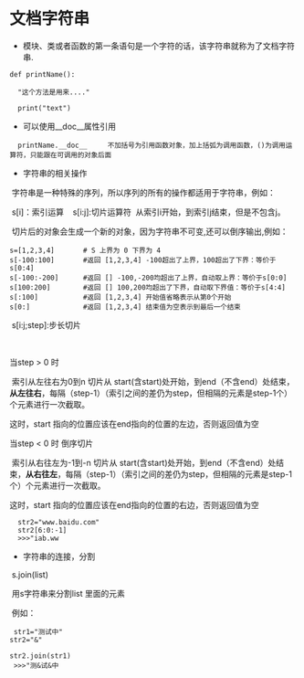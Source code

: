 # 文档字符串

* 模块、类或者函数的第一条语句是一个字符的话，该字符串就称为了文档字符串.
```
def printName():

  "这个方法是用来...."
  
  print("text")

```
* 可以使用__doc__属性引用
```
  printName.__doc__     不加括号为引用函数对象，加上括弧为调用函数，()为调用运算符，只能跟在可调用的对象后面
```
* 字符串的相关操作
  
  字符串是一种特殊的序列，所以序列的所有的操作都适用于字符串，例如：
  
  s[i]：索引运算
  
  s[i:j]:切片运算符  从索引i开始，到索引j结束，但是不包含j。
  
  切片后的对象会生成一个新的对象，因为字符串不可变,还可以倒序输出,例如：
  
```
s=[1,2,3,4]       # S 上界为 0 下界为 4
s[-100:100]       #返回 [1,2,3,4] -100超出了上界，100超出了下界：等价于 s[0:4]
s[-100:-200]      #返回 [] -100,-200均超出了上界，自动取上界：等价于s[0:0]
s[100:200]        #返回 [] 100,200均超出了下界，自动取下界值：等价于s[4:4]
s[:100]           #返回 [1,2,3,4] 开始值省略表示从第0个开始
s[0:]             #返回 [1,2,3,4] 结束值为空表示到最后一个结束
``` 
  s[i:j;step]:步长切片
  
  
  

  当step > 0 时
  
  索引从左往右为0到n
  切片从 start(含start)处开始，到end（不含end）处结束，**从左往右**，每隔（step-1）（索引之间的差仍为step，但相隔的元素是step-1个）个元素进行一次截取。

  这时，start 指向的位置应该在end指向的位置的左边，否则返回值为空

  当step < 0 时 倒序切片
  
  索引从右往左为-1到-n
  切片从 start(含start)处开始，到end（不含end）处结束，**从右往左**，每隔（step-1）（索引之间的差仍为step，但相隔的元素是step-1个）个元素进行一次截取。

  这时，start 指向的位置应该在end指向的位置的右边，否则返回值为空
  
```
  str2="www.baidu.com"
  str2[6:0:-1]
  >>>"iab.ww
```

* 字符串的连接，分割

  s.join(list)
  
  用s字符串来分割list 里面的元素
  
  例如：
  
  ```
  str1="测试中"
  str2="&"
  
  str2.join(str1)
  >>>"测&试&中
  
  ```
